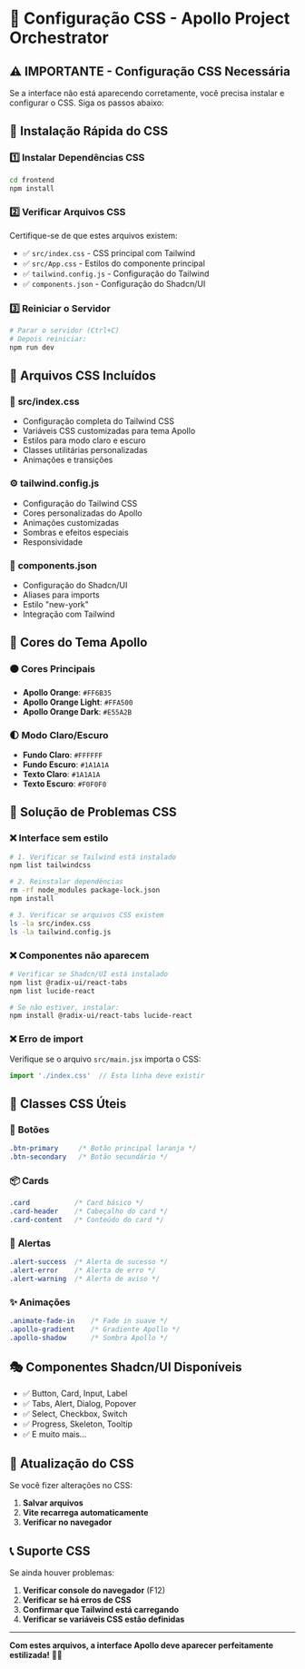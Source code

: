 # 🎨 Configuração CSS - Apollo Project Orchestrator

## ⚠️ **IMPORTANTE - Configuração CSS Necessária**

Se a interface não está aparecendo corretamente, você precisa instalar e configurar o CSS. Siga os passos abaixo:

## 🚀 **Instalação Rápida do CSS**

### 1️⃣ **Instalar Dependências CSS**
```bash
cd frontend
npm install
```

### 2️⃣ **Verificar Arquivos CSS**
Certifique-se de que estes arquivos existem:

- ✅ `src/index.css` - CSS principal com Tailwind
- ✅ `src/App.css` - Estilos do componente principal  
- ✅ `tailwind.config.js` - Configuração do Tailwind
- ✅ `components.json` - Configuração do Shadcn/UI

### 3️⃣ **Reiniciar o Servidor**
```bash
# Parar o servidor (Ctrl+C)
# Depois reiniciar:
npm run dev
```

## 📁 **Arquivos CSS Incluídos**

### 🎨 **src/index.css**
- Configuração completa do Tailwind CSS
- Variáveis CSS customizadas para tema Apollo
- Estilos para modo claro e escuro
- Classes utilitárias personalizadas
- Animações e transições

### ⚙️ **tailwind.config.js**
- Configuração do Tailwind CSS
- Cores personalizadas do Apollo
- Animações customizadas
- Sombras e efeitos especiais
- Responsividade

### 🧩 **components.json**
- Configuração do Shadcn/UI
- Aliases para imports
- Estilo "new-york"
- Integração com Tailwind

## 🎯 **Cores do Tema Apollo**

### 🟠 **Cores Principais**
- **Apollo Orange**: `#FF6B35`
- **Apollo Orange Light**: `#FFA500`
- **Apollo Orange Dark**: `#E55A2B`

### 🌓 **Modo Claro/Escuro**
- **Fundo Claro**: `#FFFFFF`
- **Fundo Escuro**: `#1A1A1A`
- **Texto Claro**: `#1A1A1A`
- **Texto Escuro**: `#F0F0F0`

## 🔧 **Solução de Problemas CSS**

### ❌ **Interface sem estilo**
```bash
# 1. Verificar se Tailwind está instalado
npm list tailwindcss

# 2. Reinstalar dependências
rm -rf node_modules package-lock.json
npm install

# 3. Verificar se arquivos CSS existem
ls -la src/index.css
ls -la tailwind.config.js
```

### ❌ **Componentes não aparecem**
```bash
# Verificar se Shadcn/UI está instalado
npm list @radix-ui/react-tabs
npm list lucide-react

# Se não estiver, instalar:
npm install @radix-ui/react-tabs lucide-react
```

### ❌ **Erro de import**
Verifique se o arquivo `src/main.jsx` importa o CSS:
```jsx
import './index.css'  // Esta linha deve existir
```

## 📱 **Classes CSS Úteis**

### 🎨 **Botões**
```css
.btn-primary     /* Botão principal laranja */
.btn-secondary   /* Botão secundário */
```

### 📦 **Cards**
```css
.card           /* Card básico */
.card-header    /* Cabeçalho do card */
.card-content   /* Conteúdo do card */
```

### 🚨 **Alertas**
```css
.alert-success  /* Alerta de sucesso */
.alert-error    /* Alerta de erro */
.alert-warning  /* Alerta de aviso */
```

### ✨ **Animações**
```css
.animate-fade-in    /* Fade in suave */
.apollo-gradient    /* Gradiente Apollo */
.apollo-shadow      /* Sombra Apollo */
```

## 🎭 **Componentes Shadcn/UI Disponíveis**

- ✅ Button, Card, Input, Label
- ✅ Tabs, Alert, Dialog, Popover
- ✅ Select, Checkbox, Switch
- ✅ Progress, Skeleton, Tooltip
- ✅ E muito mais...

## 🔄 **Atualização do CSS**

Se você fizer alterações no CSS:

1. **Salvar arquivos**
2. **Vite recarrega automaticamente**
3. **Verificar no navegador**

## 📞 **Suporte CSS**

Se ainda houver problemas:

1. **Verificar console do navegador** (F12)
2. **Verificar se há erros de CSS**
3. **Confirmar que Tailwind está carregando**
4. **Verificar se variáveis CSS estão definidas**

---

**Com estes arquivos, a interface Apollo deve aparecer perfeitamente estilizada!** 🎨✨


